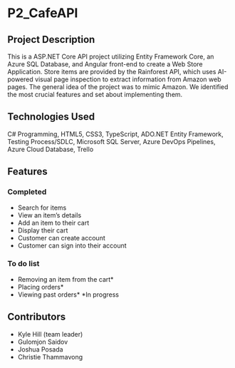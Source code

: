 # P2_CafeAPI
## Project Description
This is a ASP.NET Core API project utilizing Entity Framework Core, an Azure SQL Database, and Angular front-end to create a Web Store Application. Store items are provided by the Rainforest API, which uses AI-powered visual page inspection to extract information from Amazon web pages. The general idea of the project was to mimic Amazon. We identified the most crucial features and set about implementing them.
## Technologies Used
C# Programming, HTML5, CSS3, TypeScript, ADO.NET Entity Framework, Testing Process/SDLC, Microsoft SQL Server, Azure DevOps Pipelines, Azure Cloud Database, Trello
## Features
### Completed
- Search for items
- View an item’s details
- Add an item to their cart
- Display their cart
- Customer can create account
- Customer can sign into their account
### To do list
- Removing an item from the cart*
- Placing orders*
- Viewing past orders*
*In progress
## Contributors
- Kyle Hill (team leader)
- Gulomjon Saidov
- Joshua Posada
- Christie Thammavong
